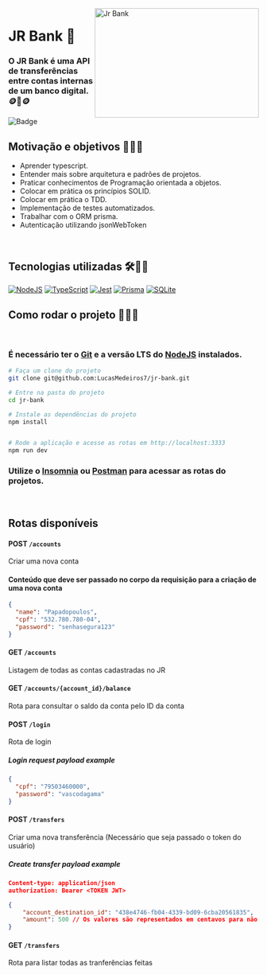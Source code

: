 <img width="330" height="220" src="https://uploaddeimagens.com.br/images/004/075/323/full/WhatsApp_Image_2022-10-24_at_23.21.15.png?1666664874" alt="Jr Bank" align="right" />

# JR Bank 🏦

### O JR Bank é uma API de transferências entre contas internas de um banco digital. 🪙💸🪙

![Badge](https://img.shields.io/badge/STATUS-EM%20ANDAMENTO-red)

## Motivação e objetivos 🏋️‍♂️🎯

- Aprender typescript.
- Entender mais sobre arquitetura e padrões de projetos.
- Praticar conhecimentos de Programação orientada a objetos.
- Colocar em prática os princípios SOLID.
- Colocar em prática o TDD.
- Implementação de testes automatizados.
- Trabalhar com o ORM prisma.
- Autenticação utilizando jsonWebToken

<br/>

## Tecnologias utilizadas 🛠️🧑‍💻

<a href="https://nodejs.org/en/" target="_blank">![NodeJS](https://img.shields.io/badge/node.js-6DA55F?style=for-the-badge&logo=node.js&logoColor=white)</a>
<a href="https://www.typescriptlang.org/" target="_blank">![TypeScript](https://img.shields.io/badge/typescript-%23007ACC.svg?style=for-the-badge&logo=typescript&logoColor=white)</a>
<a href="https://jestjs.io/pt-BR/" target="_blank">![Jest](https://img.shields.io/badge/-jest-%23C21325?style=for-the-badge&logo=jest&logoColor=white)</a>
<a href="https://www.prisma.io/" target="_blank">
![Prisma](https://img.shields.io/badge/Prisma-3982CE?style=for-the-badge&logo=Prisma&logoColor=white)</a>
<a href="https://www.sqlite.org/index.html" target="_blank">![SQLite](https://img.shields.io/badge/sqlite-%2307405e.svg?style=for-the-badge&logo=sqlite&logoColor=white)</a>

## Como rodar o projeto 🎡👨‍💻

<br/>

### É necessário ter o [Git](https://git-scm.com/downloads) e a versão LTS do [NodeJS](https://nodejs.org/) instalados.

```bash
# Faça um clone do projeto
git clone git@github.com:LucasMedeiros7/jr-bank.git

# Entre na pasta do projeto
cd jr-bank

# Instale as dependências do projeto
npm install


# Rode a aplicação e acesse as rotas em http://localhost:3333
npm run dev
```

### Utilize o [Insomnia](https://insomnia.rest/download) ou [Postman](https://www.postman.com/) para acessar as rotas do projetos.

<br/>

## Rotas disponíveis


#### POST `/accounts`

Criar uma nova conta

#### Conteúdo que deve ser passado no corpo da requisição para a criação de uma nova conta

```json
{
  "name": "Papadopoulos",
  "cpf": "532.780.780-04",
  "password": "senhasegura123"
}
```

#### GET `/accounts`

Listagem de todas as contas cadastradas no JR

#### GET `/accounts/{account_id}/balance`

Rota para consultar o saldo da conta pelo ID da conta

#### POST `/login`

Rota de login

##### Login request payload example

```json
{
  "cpf": "79503460000",
  "password": "vascodagama"
}
```

#### POST `/transfers`

Criar uma nova transferência (Necessário que seja passado o token do usuário)

##### Create transfer payload example

```json
Content-type: application/json
authorization: Bearer <TOKEN JWT>

{
    "account_destination_id": "438e4746-fb04-4339-bd09-6cba20561835",
    "amount": 500 // Os valores são representados em centavos para não ocorrer erros de arredondamento
}
```

#### GET `/transfers`

Rota para listar todas as tranferências feitas
